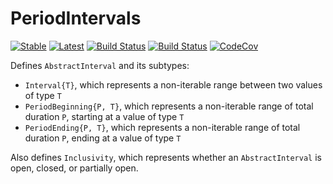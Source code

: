 # PeriodIntervals

[![Stable](https://img.shields.io/badge/docs-stable-blue.svg)](https://invenia.github.io/PeriodIntervals.jl/stable)
[![Latest](https://img.shields.io/badge/docs-latest-blue.svg)](https://invenia.github.io/PeriodIntervals.jl/latest)
[![Build Status](https://travis-ci.org/invenia/PeriodIntervals.jl.svg?branch=master)](https://travis-ci.org/invenia/PeriodIntervals.jl)
[![Build Status](https://ci.appveyor.com/api/projects/status/github/invenia/PeriodIntervals.jl?svg=true)](https://ci.appveyor.com/project/invenia/PeriodIntervals-jl)
[![CodeCov](https://codecov.io/gh/invenia/PeriodIntervals.jl/branch/master/graph/badge.svg)](https://codecov.io/gh/invenia/PeriodIntervals.jl)

Defines `AbstractInterval` and its subtypes:
* `Interval{T}`, which represents a non-iterable range between two values of type `T`
* `PeriodBeginning{P, T}`, which represents a non-iterable range of total duration `P`,
  starting at a value of type `T`
* `PeriodEnding{P, T}`, which represents a non-iterable range of total duration `P`, ending
  at a value of type `T`

Also defines `Inclusivity`, which represents whether an `AbstractInterval` is open, closed,
or partially open.

